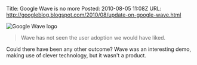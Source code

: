 Title:  Google Wave is no more
Posted: 2010-08-05 11:08Z
URL:    http://googleblog.blogspot.com/2010/08/update-on-google-wave.html

![Google Wave logo](http://static.paulboxley.com/googlewave.png)

> Wave has not seen the user adoption we would have liked.

Could there have been any other outcome? Wave was an interesting demo, making use of clever technology, but it wasn't a product.